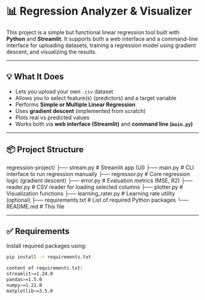 # 📊 Regression Analyzer & Visualizer

This project is a simple but functional linear regression tool built with **Python** and **Streamlit**. It supports both a web interface and a command-line interface for uploading datasets, training a regression model using gradient descent, and visualizing the results.

---

## 💡 What It Does

- Lets you upload your own `.csv` dataset
- Allows you to select feature(s) (predictors) and a target variable
- Performs **Simple or Multiple Linear Regression**
- Uses **gradient descent** (implemented from scratch)
- Plots real vs predicted values
- Works both via **web interface (Streamlit)** and **command line (`main.py`)**

---

## 📦 Project Structure

regression-project/
├── stream.py # Streamlit app (UI)
├── main.py # CLI interface to run regression manually
├── regressor.py # Core regression logic (gradient descent)
├── error.py # Evaluation metrics (MSE, R2)
├── reader.py # CSV reader for loading selected columns
├── plotter.py # Visualization functions
├── learning_rater.py # Learning rate utility (optional)
├── requirements.txt # List of required Python packages
└── README.md # This file

---

## ✅ Requirements

Install required packages using:

```bash
pip install -r requirements.txt

content of requirements.txt:
streamlit>=1.24.0
pandas>=1.5.0
numpy>=1.21.0
matplotlib>=3.5.0


